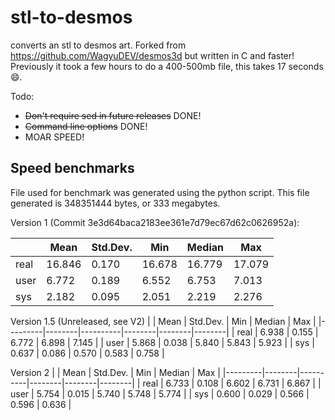 # stl-to-desmos
converts an stl to desmos art. 
Forked from https://github.com/WagyuDEV/desmos3d but written in C and faster!
Previously it took a few hours to do a 400-500mb file, this takes 17 seconds 😄.

Todo:
- ~~Don't require sed in future releases~~ DONE!
- ~~Command line options~~ DONE!
- MOAR SPEED!

## Speed benchmarks
File used for benchmark was generated using the python script. This file generated is 348351444 bytes, or 333 megabytes.

Version 1 (Commit 3e3d64baca2183ee361e7d79ec67d62c0626952a): 

|         | Mean   | Std.Dev. | Min    | Median | Max    |
|---------|--------|----------|--------|--------|--------|
| real    | 16.846 | 0.170    | 16.678 | 16.779 | 17.079 |
| user    | 6.772  | 0.189    | 6.552  | 6.753  | 7.013  |
| sys     | 2.182  | 0.095    | 2.051  | 2.219  | 2.276  |


Version 1.5 (Unreleased, see V2)
|         | Mean   | Std.Dev. | Min    | Median | Max    |
|---------|--------|----------|--------|--------|--------|
| real    | 6.938  | 0.155    | 6.772  | 6.898  | 7.145  |
| user    | 5.868  | 0.038    | 5.840  | 5.843  | 5.923  |
| sys     | 0.637  | 0.086    | 0.570  | 0.583  | 0.758  |

Version 2
|         | Mean   | Std.Dev. | Min    | Median | Max    |
|---------|--------|----------|--------|--------|--------|
| real    | 6.733  | 0.108    | 6.602  | 6.731  | 6.867  |
| user    | 5.754  | 0.015    | 5.740  | 5.748  | 5.774  |
| sys     | 0.600  | 0.029    | 0.566  | 0.596  | 0.636  |

